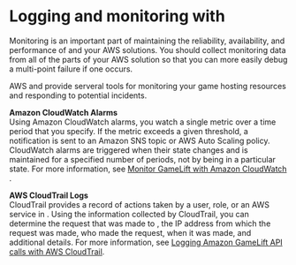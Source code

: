 # Logging and monitoring with<a name="logging-and-monitoring"></a>

Monitoring is an important part of maintaining the reliability, availability, and performance of and your AWS solutions\. You should collect monitoring data from all of the parts of your AWS solution so that you can more easily debug a multi\-point failure if one occurs\. 

AWS and provide serveral tools for monitoring your game hosting resources and responding to potential incidents\.

**Amazon CloudWatch Alarms**  
Using Amazon CloudWatch alarms, you watch a single metric over a time period that you specify\. If the metric exceeds a given threshold, a notification is sent to an Amazon SNS topic or AWS Auto Scaling policy\. CloudWatch alarms are triggered when their state changes and is maintained for a specified number of periods, not by being in a particular state\. For more information, see [Monitor GameLift with Amazon CloudWatch ](monitoring-cloudwatch.md)\.

**AWS CloudTrail Logs**  
CloudTrail provides a record of actions taken by a user, role, or an AWS service in \. Using the information collected by CloudTrail, you can determine the request that was made to , the IP address from which the request was made, who made the request, when it was made, and additional details\. For more information, see [Logging Amazon GameLift API calls with AWS CloudTrail](logging-using-cloudtrail.md)\.
